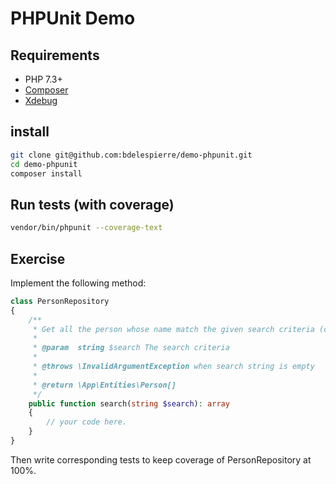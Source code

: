 # PHPUnit Demo

## Requirements

+ PHP 7.3+
+ [Composer](https://getcomposer.org/)
+ [Xdebug](https://xdebug.org/)

## install

```BASH
git clone git@github.com:bdelespierre/demo-phpunit.git
cd demo-phpunit
composer install
```

## Run tests (with coverage)

```BASH
vendor/bin/phpunit --coverage-text
```

## Exercise

Implement the following method:

```PHP
class PersonRepository
{
    /**
     * Get all the person whose name match the given search criteria (case-insensitive.)
     *
     * @param  string $search The search criteria
     *
     * @throws \InvalidArgumentException when search string is empty
     *
     * @return \App\Entities\Person[]
     */
    public function search(string $search): array
    {
        // your code here.
    }
}
```

Then write corresponding tests to keep coverage of PersonRepository at 100%.
